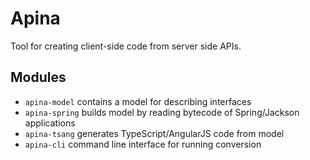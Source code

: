 Apina
=====

Tool for creating client-side code from server side APIs.

Modules
-------

  - `apina-model` contains a model for describing interfaces
  - `apina-spring` builds model by reading bytecode of Spring/Jackson applications
  - `apina-tsang` generates TypeScript/AngularJS code from model 
  - `apina-cli` command line interface for running conversion
